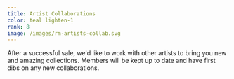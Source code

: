 ```yaml
---
title: Artist Collaborations
color: teal lighten-1
rank: 8
image: /images/rm-artists-collab.svg
---
```


After a successful sale, we'd like to work with other artists to bring you new and amazing collections. Members will be kept up to date and have first dibs on any new collaborations.
